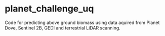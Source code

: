 # planet_challenge_uq
Code for predicting above ground biomass using data aquired from Planet Dove, Sentinel 2B, GEDI and terrestrial LiDAR scanning.
